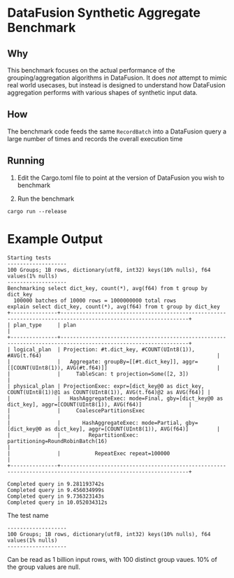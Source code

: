 # DataFusion Synthetic Aggregate Benchmark


## Why
This benchmark focuses on the actual performance of the
grouping/aggregation algorithms in DataFusion. It does *not* attempt
to mimic real world usecases, but instead is designed to understand
how DataFusion aggregation performs with various shapes of synthetic
input data.

## How

The benchmark code feeds the same `RecordBatch` into a DataFusion
query a large number of times and records the overall execution time


## Running
1. Edit the Cargo.toml file to point at the version of DataFusion you wish to benchmark

2. Run the benchmark
```shell
cargo run --release
```

# Example Output

```
Starting tests
-------------------
100 Groups; 1B rows, dictionary(utf8, int32) keys(10% nulls), f64 values(1% nulls)
-------------------
Benchmarking select dict_key, count(*), avg(f64) from t group by dict_key
  100000 batches of 10000 rows = 1000000000 total rows
explain select dict_key, count(*), avg(f64) from t group by dict_key
+---------------+---------------------------------------------------------------------------------------------------------------+
| plan_type     | plan                                                                                                          |
+---------------+---------------------------------------------------------------------------------------------------------------+
| logical_plan  | Projection: #t.dict_key, #COUNT(UInt8(1)), #AVG(t.f64)                                                        |
|               |   Aggregate: groupBy=[[#t.dict_key]], aggr=[[COUNT(UInt8(1)), AVG(#t.f64)]]                                   |
|               |     TableScan: t projection=Some([2, 3])                                                                      |
| physical_plan | ProjectionExec: expr=[dict_key@0 as dict_key, COUNT(UInt8(1))@1 as COUNT(UInt8(1)), AVG(t.f64)@2 as AVG(f64)] |
|               |   HashAggregateExec: mode=Final, gby=[dict_key@0 as dict_key], aggr=[COUNT(UInt8(1)), AVG(f64)]               |
|               |     CoalescePartitionsExec                                                                                    |
|               |       HashAggregateExec: mode=Partial, gby=[dict_key@0 as dict_key], aggr=[COUNT(UInt8(1)), AVG(f64)]         |
|               |         RepartitionExec: partitioning=RoundRobinBatch(16)                                                     |
|               |           RepeatExec repeat=100000                                                                            |
+---------------+---------------------------------------------------------------------------------------------------------------+

Completed query in 9.281193742s
Completed query in 9.456034999s
Completed query in 9.736323143s
Completed query in 10.052034312s
```

The test name
```
-------------------
100 Groups; 1B rows, dictionary(utf8, int32) keys(10% nulls), f64 values(1% nulls)
-------------------
```

Can be read as 1 billion input rows, with 100 distinct group vaues. 10% of the group values are null.
